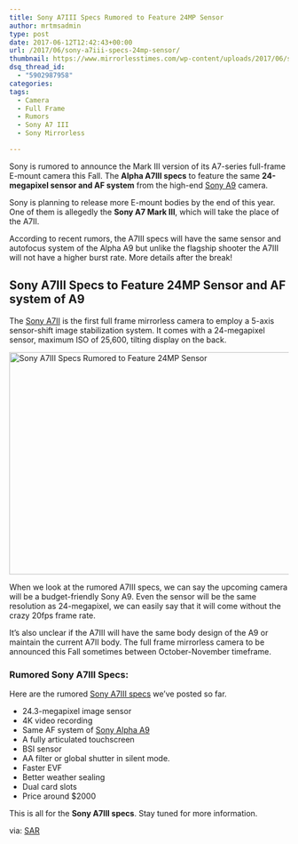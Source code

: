 ```yaml
---
title: Sony A7III Specs Rumored to Feature 24MP Sensor
author: mrtmsadmin
type: post
date: 2017-06-12T12:42:43+00:00
url: /2017/06/sony-a7iii-specs-24mp-sensor/
thumbnail: https://www.mirrorlesstimes.com/wp-content/uploads/2017/06/sony-a7iii-release-date.jpg
dsq_thread_id:
  - "5902987958"
categories:
tags:
  - Camera
  - Full Frame
  - Rumors
  - Sony A7 III
  - Sony Mirrorless

---
```

Sony is rumored to announce the Mark III version of its A7-series full-frame E-mount camera this Fall. The **Alpha A7III specs** to feature the same **24-megapixel sensor and AF system** from the high-end [Sony A9][1] camera.

Sony is planning to release more E-mount bodies by the end of this year. One of them is allegedly the **Sony A7 Mark III**, which will take the place of the A7II.

According to recent rumors, the A7III specs will have the same sensor and autofocus system of the Alpha A9 but unlike the flagship shooter the A7III will not have a higher burst rate. More details after the break!<!--more-->

## Sony A7III Specs to Feature 24MP Sensor and AF system of A9

The <a href="http://amzn.to/2f7ZfSy" target="_blank" rel="noopener noreferrer">Sony A7II</a> is the first full frame mirrorless camera to employ a 5-axis sensor-shift image stabilization system. It comes with a 24-megapixel sensor, maximum ISO of 25,600, tilting display on the back.

[<img class="aligncenter wp-image-695 size-full" title="Sony A7III Specs Rumored to Feature 24MP Sensor" src="https://i2.wp.com/www.mirrorlesstimes.com/wp-content/uploads/2016/11/sony-a7iii-camera-rumors.jpg?resize=600%2C400&#038;ssl=1" alt="Sony A7III Specs Rumored to Feature 24MP Sensor" width="600" height="400" srcset="https://i2.wp.com/www.mirrorlesstimes.com/wp-content/uploads/2016/11/sony-a7iii-camera-rumors.jpg?w=800&ssl=1 800w, https://i2.wp.com/www.mirrorlesstimes.com/wp-content/uploads/2016/11/sony-a7iii-camera-rumors.jpg?resize=300%2C200&ssl=1 300w, https://i2.wp.com/www.mirrorlesstimes.com/wp-content/uploads/2016/11/sony-a7iii-camera-rumors.jpg?resize=768%2C512&ssl=1 768w" sizes="(max-width: 600px) 100vw, 600px" data-recalc-dims="1" />][2]

When we look at the rumored A7III specs, we can say the upcoming camera will be a budget-friendly Sony A9. Even the sensor will be the same resolution as 24-megapixel, we can easily say that it will come without the crazy 20fps frame rate.

It&#8217;s also unclear if the A7III will have the same body design of the A9 or maintain the current A7II body. The full frame mirrorless camera to be announced this Fall sometimes between October-November timeframe.

### Rumored Sony A7III Specs:

Here are the rumored [Sony A7III specs][3] we’ve posted so far.

  * 24.3-megapixel image sensor
  * 4K video recording
  * Same AF system of <a href="https://www.dailycameranews.com/2017/05/best-lenses-sony-a9/" target="_blank" rel="noopener noreferrer">Sony Alpha A9</a>
  * A fully articulated touchscreen
  * BSI sensor
  * AA filter or global shutter in silent mode.
  * Faster EVF
  * Better weather sealing
  * Dual card slots
  * Price around $2000

This is all for the **Sony A7III specs**. Stay tuned for more information.

via: <a href="http://www.sonyalpharumors.com/sr4-sony-a7iii-announced-fall-24mp-sensor-a9-autofocus-system/" target="_blank" rel="nofollow noopener noreferrer">SAR</a>

 [1]: https://www.mirrorlesstimes.com/2017/04/sony-a9/
 [2]: https://i2.wp.com/www.mirrorlesstimes.com/wp-content/uploads/2016/11/sony-a7iii-camera-rumors.jpg?ssl=1
 [3]: https://www.dailycameranews.com/2017/05/sony-a7iii-release-date-rumored-november-2017/